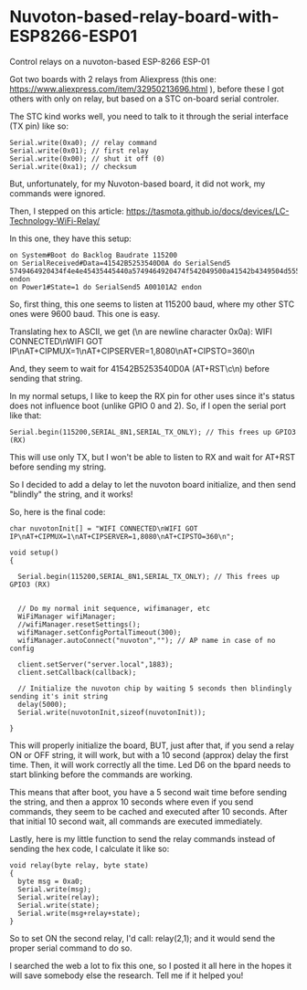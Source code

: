 # Nuvoton-based-relay-board-with-ESP8266-ESP01
Control relays on a nuvoton-based ESP-8266 ESP-01

Got two boards with 2 relays from Aliexpress (this one: https://www.aliexpress.com/item/32950213696.html ), before these I got others with only on relay, but based on a STC on-board serial controler.

The STC kind works well, you need to talk to it through the serial interface (TX pin) like so:

```
Serial.write(0xa0); // relay command
Serial.write(0x01); // first relay
Serial.write(0x00); // shut it off (0)
Serial.write(0xa1); // checksum
```

But, unfortunately, for my Nuvoton-based board, it did not work, my commands were ignored.

Then, I stepped on this article: https://tasmota.github.io/docs/devices/LC-Technology-WiFi-Relay/

In this one, they have this setup:
```
on System#Boot do Backlog Baudrate 115200
on SerialReceived#Data=41542B5253540D0A do SerialSend5 5749464920434f4e4e45435445440a5749464920474f542049500a41542b4349504d55583d310a41542b4349505345525645523d312c383038300a41542b43495053544f3d333630 endon
on Power1#State=1 do SerialSend5 A00101A2 endon
```
So, first thing, this one seems to listen at 115200 baud, where my other STC ones were 9600 baud. This one is easy.

Translating hex to ASCII, we get (\n are newline character 0x0a):
    WIFI CONNECTED\nWIFI GOT IP\nAT+CIPMUX=1\nAT+CIPSERVER=1,8080\nAT+CIPSTO=360\n

And, they seem to wait for 41542B5253540D0A (AT+RST\c\n) before sending that string.

In my normal setups, I like to keep the RX pin for other uses since it's status does not influence boot (unlike GPIO 0 and 2). So, if I open the serial port like that:

    Serial.begin(115200,SERIAL_8N1,SERIAL_TX_ONLY); // This frees up GPIO3 (RX)
This will use only TX, but I won't be able to listen to RX and wait for AT+RST before sending my string.

So I decided to add a delay to let the nuvoton board initialize, and then send "blindly" the string, and it works!

So, here is the final code:

```
char nuvotonInit[] = "WIFI CONNECTED\nWIFI GOT IP\nAT+CIPMUX=1\nAT+CIPSERVER=1,8080\nAT+CIPSTO=360\n";

void setup()
{
  
  Serial.begin(115200,SERIAL_8N1,SERIAL_TX_ONLY); // This frees up GPIO3 (RX)

  
  // Do my normal init sequence, wifimanager, etc
  WiFiManager wifiManager;
  //wifiManager.resetSettings();
  wifiManager.setConfigPortalTimeout(300);
  wifiManager.autoConnect("nuvoton",""); // AP name in case of no config
  
  client.setServer("server.local",1883);
  client.setCallback(callback);

  // Initialize the nuvoton chip by waiting 5 seconds then blindingly sending it's init string
  delay(5000);
  Serial.write(nuvotonInit,sizeof(nuvotonInit));
  
}
```
This will properly initialize the board, BUT, just after that, if you send a relay ON or OFF string, it will work, but with a 10 second (approx) delay the first time. Then, it will work correctly all the time. Led D6 on the bpard needs to start blinking before the commands are working.

This means that after boot, you have a 5 second wait time before sending the string, and then a approx 10 seconds where even if you send commands, they seem to be cached and executed after 10 seconds. After that initial 10 second wait, all commands are executed immediately.

Lastly, here is my little function to send the relay commands instead of sending the hex code, I calculate it like so:

```
void relay(byte relay, byte state)
{
  byte msg = 0xa0;
  Serial.write(msg);
  Serial.write(relay);
  Serial.write(state);
  Serial.write(msg+relay+state);
}
```

So to set ON the second relay, I'd call: relay(2,1); and it would send the proper serial command to do so.

I searched the web a lot to fix this one, so I posted it all here in the hopes it will save somebody else the research. Tell me if it helped you!
